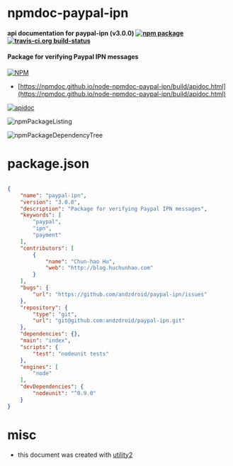 # npmdoc-paypal-ipn

#### api documentation for  paypal-ipn (v3.0.0)  [![npm package](https://img.shields.io/npm/v/npmdoc-paypal-ipn.svg?style=flat-square)](https://www.npmjs.org/package/npmdoc-paypal-ipn) [![travis-ci.org build-status](https://api.travis-ci.org/npmdoc/node-npmdoc-paypal-ipn.svg)](https://travis-ci.org/npmdoc/node-npmdoc-paypal-ipn)

#### Package for verifying Paypal IPN messages

[![NPM](https://nodei.co/npm/paypal-ipn.png?downloads=true&downloadRank=true&stars=true)](https://www.npmjs.com/package/paypal-ipn)

- [https://npmdoc.github.io/node-npmdoc-paypal-ipn/build/apidoc.html](https://npmdoc.github.io/node-npmdoc-paypal-ipn/build/apidoc.html)

[![apidoc](https://npmdoc.github.io/node-npmdoc-paypal-ipn/build/screenCapture.buildCi.browser.%252Ftmp%252Fbuild%252Fapidoc.html.png)](https://npmdoc.github.io/node-npmdoc-paypal-ipn/build/apidoc.html)

![npmPackageListing](https://npmdoc.github.io/node-npmdoc-paypal-ipn/build/screenCapture.npmPackageListing.svg)

![npmPackageDependencyTree](https://npmdoc.github.io/node-npmdoc-paypal-ipn/build/screenCapture.npmPackageDependencyTree.svg)



# package.json

```json

{
    "name": "paypal-ipn",
    "version": "3.0.0",
    "description": "Package for verifying Paypal IPN messages",
    "keywords": [
        "paypal",
        "ipn",
        "payment"
    ],
    "contributors": [
        {
            "name": "Chun-hao Hu",
            "web": "http://blog.huchunhao.com"
        }
    ],
    "bugs": {
        "url": "https://github.com/andzdroid/paypal-ipn/issues"
    },
    "repository": {
        "type": "git",
        "url": "git@github.com:andzdroid/paypal-ipn.git"
    },
    "dependencies": {},
    "main": "index",
    "scripts": {
        "test": "nodeunit tests"
    },
    "engines": [
        "node"
    ],
    "devDependencies": {
        "nodeunit": "^0.9.0"
    }
}
```



# misc
- this document was created with [utility2](https://github.com/kaizhu256/node-utility2)
